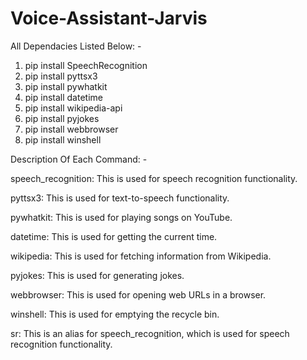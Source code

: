 # Voice-Assistant-Jarvis
All Dependacies Listed Below: -

1) pip install SpeechRecognition
2) pip install pyttsx3
3) pip install pywhatkit
4) pip install datetime
5) pip install wikipedia-api
6) pip install pyjokes
7) pip install webbrowser
8) pip install winshell


Description Of Each Command: -

speech_recognition: This is used for speech recognition functionality.

pyttsx3: This is used for text-to-speech functionality.

pywhatkit: This is used for playing songs on YouTube.

datetime: This is used for getting the current time.

wikipedia: This is used for fetching information from Wikipedia.

pyjokes: This is used for generating jokes.

webbrowser: This is used for opening web URLs in a browser.

winshell: This is used for emptying the recycle bin.

sr: This is an alias for speech_recognition, which is used for speech recognition functionality.
